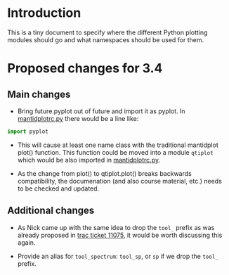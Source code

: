 
Introduction
============

This is a tiny document to specify where the different Python plotting
modules should go and what namespaces should be used for them.

Proposed changes for 3.4
========================

Main changes
------------

* Bring future.pyplot out of future and import it as pyplot. In
[mantidplotrc.py](https://github.com/mantidproject/mantid/blob/master/Code/Mantid/MantidPlot/mantidplotrc.py)
there would be a line like:
```python
import pyplot
```

* This will cause at least one name class with the traditional
  mantidplot plot() function. This function could be moved into a
  module `qtiplot` which would be also imported in
  [mantidplotrc.py](https://github.com/mantidproject/mantid/blob/master/Code/Mantid/MantidPlot/mantidplotrc.py).

* As the change from plot() to qtiplot.plot() breaks backwards
  compatibility, the documenation (and also course material, etc.)
  needs to be checked and updated.

Additional changes
------------------

* As Nick came up with the same idea to drop the `tool_` prefix as was
  already proposed in [trac ticket
  11075](http://trac.mantidproject.org/mantid/ticket/11075), it would
  be worth discussing this again.

* Provide an alias for `tool_spectrum`: `tool_sp`, or `sp` if we drop the `tool_` prefix.
